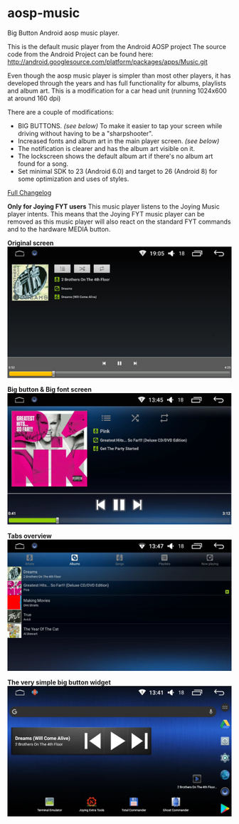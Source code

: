 # aosp-music
Big Button Android aosp music player.

This is the default music player from the Android AOSP project
The source code from the Android Project can be found here:
http://android.googlesource.com/platform/packages/apps/Music.git

Even though the aosp music player is simpler than most other players, it has developed through the years and has full functionality for albums, playlists and album art.
This is a modification for a car head unit (running 1024x600 at around 160 dpi)

There are a couple of modifications:
* BIG BUTTONS. *(see below)* To make it easier to tap your screen while driving without having to be a "sharpshooter".
* Increased fonts and album art in the main player screen. *(see below)*
* The notification is clearer and has the album art visible on it.
* The lockscreen shows the default album art if there's no album art found for a song.
* Set minimal SDK to 23 (Android 6.0) and target to 26 (Android 8) for some optimization and uses of styles.

[Full Changelog](https://github.com/hvdwolf/aosp-music/blob/master/Changelog.md)

**Only for Joying FYT users**
This music player listens to the Joying Music player intents. This means that the Joying FYT music player can be removed as this music player will also react on the standard FYT commands and to the hardware MEDIA button.

**Original screen**
![Original main player screen](./images/org-aosp-mainscreen_2.jpg)<br>

**Big button & Big font screen**
![Big button big fonts main player screen](./images/bigbutton-aosp-mainscreen3.jpg)<br>

**Tabs overview**
![tabs overview](./images/tab-screen.jpg)

**The very simple big button widget**
![widget](./images/simple_widget.jpg)
